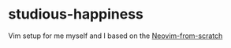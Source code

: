 # studious-happiness
Vim setup for me myself and I based on the [Neovim-from-scratch](https://github.com/LunarVim/Neovim-from-scratch)
